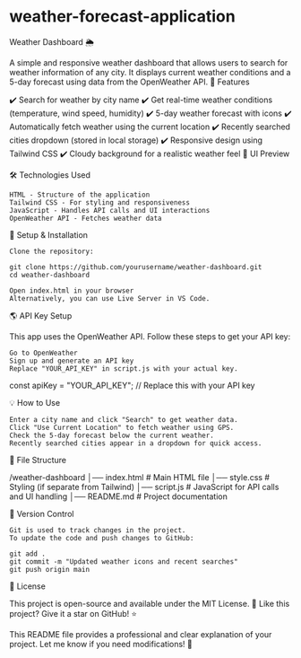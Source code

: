 # weather-forecast-application
Weather Dashboard 🌦️

A simple and responsive weather dashboard that allows users to search for weather information of any city. It displays current weather conditions and a 5-day forecast using data from the OpenWeather API.
🚀 Features

✔️ Search for weather by city name
✔️ Get real-time weather conditions (temperature, wind speed, humidity)
✔️ 5-day weather forecast with icons
✔️ Automatically fetch weather using the current location
✔️ Recently searched cities dropdown (stored in local storage)
✔️ Responsive design using Tailwind CSS
✔️ Cloudy background for a realistic weather feel
📸 UI Preview

🛠️ Technologies Used

    HTML - Structure of the application
    Tailwind CSS - For styling and responsiveness
    JavaScript - Handles API calls and UI interactions
    OpenWeather API - Fetches weather data

📌 Setup & Installation

    Clone the repository:

    git clone https://github.com/yourusername/weather-dashboard.git
    cd weather-dashboard

    Open index.html in your browser
    Alternatively, you can use Live Server in VS Code.

🌎 API Key Setup

This app uses the OpenWeather API. Follow these steps to get your API key:

    Go to OpenWeather
    Sign up and generate an API key
    Replace "YOUR_API_KEY" in script.js with your actual key.

const apiKey = "YOUR_API_KEY"; // Replace this with your API key

💡 How to Use

    Enter a city name and click "Search" to get weather data.
    Click "Use Current Location" to fetch weather using GPS.
    Check the 5-day forecast below the current weather.
    Recently searched cities appear in a dropdown for quick access.

📂 File Structure

/weather-dashboard
│── index.html        # Main HTML file
│── style.css         # Styling (if separate from Tailwind)
│── script.js         # JavaScript for API calls and UI handling
│── README.md         # Project documentation

📝 Version Control

    Git is used to track changes in the project.
    To update the code and push changes to GitHub:

    git add .
    git commit -m "Updated weather icons and recent searches"
    git push origin main

📜 License

This project is open-source and available under the MIT License.
🌟 Like this project? Give it a star on GitHub! ⭐

This README file provides a professional and clear explanation of your project. Let me know if you need modifications! 🚀
